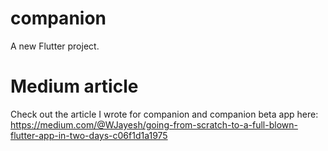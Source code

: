 # companion

A new Flutter project.

# Medium article
Check out the article I wrote for companion and companion beta
app here: https://medium.com/@WJayesh/going-from-scratch-to-a-full-blown-flutter-app-in-two-days-c06f1d1a1975
